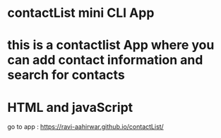 # contactList mini CLI App
#  this is a contactlist App where you can add contact information and search for contacts
# HTML and javaScript
go to app :  https://ravi-aahirwar.github.io/contactList/
